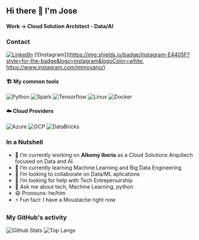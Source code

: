 ## Hi there 👋 I'm Jose

#### Work -> Cloud Solution Architect - Data/AI

### Contact

[![LinkedIn](https://img.shields.io/badge/LinkedIn-josemariamoyano-informational?style=flat-square&logo=linkedin&logoColor=white)](https://www.linkedin.com/in/jose-maria-moyano-suarez/)
[![Instagram]](https://img.shields.io/badge/Instagram-E4405F?style=for-the-badge&logo=instagram&logoColor=white, https://www.instagram.com/jmmoyano/)

#### 🏗️ My common tools

![Python](https://img.shields.io/badge/Python-FFD43B?style=for-the-badge&logo=python&logoColor=darkgreen)
![Spark](https://img.shields.io/static/v1?style=for-the-badge&message=Apache+Spark&color=E25A1C&logo=Apache+Spark&logoColor=FFFFFF&label=)
![Tensorflow](https://img.shields.io/badge/TensorFlow-FF6F00?style=for-the-badge&logo=tensorflow&logoColor=white)
![Linux](https://img.shields.io/badge/Linux-FCC624?style=for-the-badge&logo=linux&logoColor=black)
![Docker](https://img.shields.io/badge/Docker-2CA5E0?style=for-the-badge&logo=docker&logoColor=white)

#### ☁️ Cloud Providers

![Azure](https://img.shields.io/badge/microsoft%20azure-0089D6?style=for-the-badge&logo=microsoft-azure&logoColor=white)
![GCP](https://img.shields.io/badge/Google_Cloud-4285F4?style=for-the-badge&logo=google-cloud&logoColor=white)
![DataBricks](https://img.shields.io/badge/databricks-%23FF3621.svg?&style=for-the-badge&logo=databricks&logoColor=white)

### In a Nutshell

- 🔭 I’m currently working on **Alkemy Iberia** as a Cloud Solutions Arquitech focused on Data and AI. 
- 🌱 I’m currently learning Machine Learning and Big Data Engineering
- 👯 I’m looking to collaborate on Data/ML aplications
- 🤔 I’m looking for help with Tech Entrepenuirship
- 💬 Ask me about tech, Machine Learning, python
- 😄 Pronouns: he/him
- ⚡ Fun fact: I have a Moustache right now

### My GitHub's activity

![Github Stats](https://github-readme-stats.vercel.app/api?username=jmmoyanos&count_private=true&show_icons=true&include_all_commits=true)
![Top Langs](https://github-readme-stats.vercel.app/api/top-langs/?username=jmmoyanos&hide=TeX&layout=compact)
